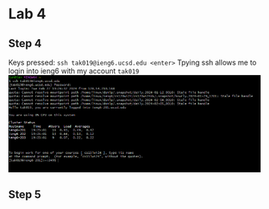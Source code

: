 # Lab 4 

## Step 4
Keys pressed: `ssh tak019@ieng6.ucsd.edu <enter>`
Tpying ssh allows me to login into ieng6 with my account `tak019`
![Image](login.PNG)

## Step 5
